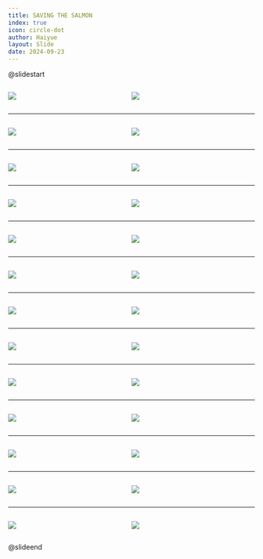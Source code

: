 ```yaml
---
title: SAVING THE SALMON
index: true
icon: circle-dot
author: Haiyue
layout: Slide
date: 2024-09-23
---
```

 
@slidestart

<div style="display:flex">
<div style="flex:1">

![](https://raw.githubusercontent.com/yclord/reading/refs/heads/master/english/Level-X/SAVING%20THE%20SALMON/001.webp)
</div>
<div style="flex:1">

![](https://raw.githubusercontent.com/yclord/reading/refs/heads/master/english/Level-X/SAVING%20THE%20SALMON/002.webp)
</div>
</div>

---

<div style="display:flex">
<div style="flex:1">

![](https://raw.githubusercontent.com/yclord/reading/refs/heads/master/english/Level-X/SAVING%20THE%20SALMON/003.webp)
</div>
<div style="flex:1">

![](https://raw.githubusercontent.com/yclord/reading/refs/heads/master/english/Level-X/SAVING%20THE%20SALMON/004.webp)
</div>
</div>

---

<div style="display:flex">
<div style="flex:1">

![](https://raw.githubusercontent.com/yclord/reading/refs/heads/master/english/Level-X/SAVING%20THE%20SALMON/005.webp)
</div>
<div style="flex:1">

![](https://raw.githubusercontent.com/yclord/reading/refs/heads/master/english/Level-X/SAVING%20THE%20SALMON/006.webp)
</div>
</div>

---

<div style="display:flex">
<div style="flex:1">

![](https://raw.githubusercontent.com/yclord/reading/refs/heads/master/english/Level-X/SAVING%20THE%20SALMON/007.webp)
</div>
<div style="flex:1">

![](https://raw.githubusercontent.com/yclord/reading/refs/heads/master/english/Level-X/SAVING%20THE%20SALMON/008.webp)
</div>
</div>

---

<div style="display:flex">
<div style="flex:1">

![](https://raw.githubusercontent.com/yclord/reading/refs/heads/master/english/Level-X/SAVING%20THE%20SALMON/009.webp)
</div>
<div style="flex:1">

![](https://raw.githubusercontent.com/yclord/reading/refs/heads/master/english/Level-X/SAVING%20THE%20SALMON/010.webp)
</div>
</div>

---

<div style="display:flex">
<div style="flex:1">

![](https://raw.githubusercontent.com/yclord/reading/refs/heads/master/english/Level-X/SAVING%20THE%20SALMON/011.webp)
</div>
<div style="flex:1">

![](https://raw.githubusercontent.com/yclord/reading/refs/heads/master/english/Level-X/SAVING%20THE%20SALMON/012.webp)
</div>
</div>

---

<div style="display:flex">
<div style="flex:1">

![](https://raw.githubusercontent.com/yclord/reading/refs/heads/master/english/Level-X/SAVING%20THE%20SALMON/013.webp)
</div>
<div style="flex:1">

![](https://raw.githubusercontent.com/yclord/reading/refs/heads/master/english/Level-X/SAVING%20THE%20SALMON/014.webp)
</div>
</div>

---

<div style="display:flex">
<div style="flex:1">

![](https://raw.githubusercontent.com/yclord/reading/refs/heads/master/english/Level-X/SAVING%20THE%20SALMON/015.webp)
</div>
<div style="flex:1">

![](https://raw.githubusercontent.com/yclord/reading/refs/heads/master/english/Level-X/SAVING%20THE%20SALMON/016.webp)
</div>
</div>

---

<div style="display:flex">
<div style="flex:1">

![](https://raw.githubusercontent.com/yclord/reading/refs/heads/master/english/Level-X/SAVING%20THE%20SALMON/017.webp)
</div>
<div style="flex:1">

![](https://raw.githubusercontent.com/yclord/reading/refs/heads/master/english/Level-X/SAVING%20THE%20SALMON/018.webp)
</div>
</div>

---

<div style="display:flex">
<div style="flex:1">

![](https://raw.githubusercontent.com/yclord/reading/refs/heads/master/english/Level-X/SAVING%20THE%20SALMON/019.webp)
</div>
<div style="flex:1">

![](https://raw.githubusercontent.com/yclord/reading/refs/heads/master/english/Level-X/SAVING%20THE%20SALMON/020.webp)
</div>
</div>

---

<div style="display:flex">
<div style="flex:1">

![](https://raw.githubusercontent.com/yclord/reading/refs/heads/master/english/Level-X/SAVING%20THE%20SALMON/021.webp)
</div>
<div style="flex:1">

![](https://raw.githubusercontent.com/yclord/reading/refs/heads/master/english/Level-X/SAVING%20THE%20SALMON/022.webp)
</div>
</div>

---

<div style="display:flex">
<div style="flex:1">

![](https://raw.githubusercontent.com/yclord/reading/refs/heads/master/english/Level-X/SAVING%20THE%20SALMON/023.webp)
</div>
<div style="flex:1">

![](https://raw.githubusercontent.com/yclord/reading/refs/heads/master/english/Level-X/SAVING%20THE%20SALMON/024.webp)
</div>
</div>

---

<div style="display:flex">
<div style="flex:1">

![](https://raw.githubusercontent.com/yclord/reading/refs/heads/master/english/Level-X/SAVING%20THE%20SALMON/025.webp)
</div>
<div style="flex:1">

![](https://raw.githubusercontent.com/yclord/reading/refs/heads/master/english/Level-X/SAVING%20THE%20SALMON/026.webp)
</div>
</div>

@slideend